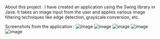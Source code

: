 About this project : 
I have created an application using the Swing library in Java. It takes an image input from the user and applies various image filtering techniques like edge detection, grayscale conversion, etc.

Screenshots from the application : 
![image](https://github.com/DakshJain10/Image-Filtering-in-Java/assets/94750388/75c8755e-eefd-4ba7-a51a-f34c508caf49)
![image](https://github.com/DakshJain10/Image-Filtering-in-Java/assets/94750388/bd8f00d0-0d4e-46ea-8065-68197507ba25)
![image](https://github.com/DakshJain10/Image-Filtering-in-Java/assets/94750388/1d4da63f-550e-4bd1-ac75-3812ac6d22a4)
![image](https://github.com/DakshJain10/Image-Filtering-in-Java/assets/94750388/eb2bc485-8358-4ca7-9efc-cad8e238852f)
![image](https://github.com/DakshJain10/Image-Filtering-in-Java/assets/94750388/9c2b9409-f1c5-4857-96c3-86cac5093949)
